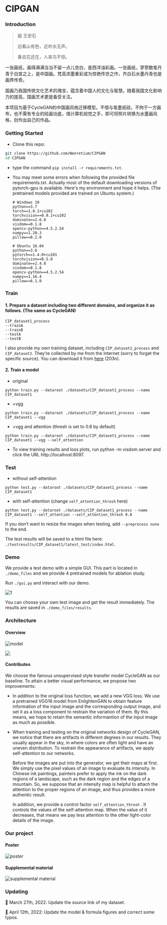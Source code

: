 # CIPGAN

### Introduction

> 画 王安石
>
> 远看山有色，近听水无声。
>
> 春去花还在，人来鸟不惊。

一张画纸，画得满满当当不留一点儿空白，是西洋油彩画。一张画纸，寥寥数笔丹青于白宣之上，是中国画。梵高浓墨重彩成为惊艳传世之作，齐白石水墨丹青也是画界传奇。

国画乃我国传统文化艺术的瑰宝，蕴含着中国人的文化与智慧。随着我国文化影响力的提高，国画艺术更是备受关注。

本项目为基于CycleGAN的中国画风格迁移模型。不借与笔墨纸砚，不拘于一方画布，也不需有专业的绘画功底，借计算机视觉之手，即可将照片转换为水墨画风格，创作出自己的作品。



### Getting Started
- Clone this repo:
```bash
git clone https://github.com/Wenretium/CIPGAN
cd CIPGAN
```

- type the command `pip install -r requirements.txt`.

- You may meet some errors when following the provided file requirements.txt. Actually most of the default downloading versions of pytorch-gpu is available. Here's my environment and hope it helps.  (The pretrained models provided are trained on Ubuntu system.)

  ```
  # Windows 10
  python==3.7
  torch==1.8.1+cu102
  torchvision==0.9.1+cu102
  dominate==2.6.0
  visdom==0.1.8
  opencv-python==4.5.2.54
  numpy==1.20.3
  pillow==8.2.0
  
  # Ubuntu 16.04
  python==3.6
  pytorch==1.4.0+cu101
  torchvision==0.5.0
  dominate==2.4.0
  visdom==0.1.8
  opencv-python==4.5.2.54
  numpy==1.16.4
  pillow==6.1.0
  ```

  

### Train
#### 1. Prepare a dataset including two different domains, and organize it as follows. (The same as CycleGAN)

```
CIP_dataset1_process
--trainA
--trainB
--testA
--testB
```
I also provide my own training dataset, including `CIP_dataset1_process` and `CIP_dataset2`. They’re collected by me from the Internet (sorry to forget the specific source). You can download it from [here](https://pan.baidu.com/s/1sWQwcun-lq0YEc-0WQRXAg) (203n).

#### 2. Train a model

+ original
```
python train.py --dataroot ./datasets/CIP_dataset1_process --name CIP_dataset1 
```
+ +vgg
```
python train.py --dataroot ./datasets/CIP_dataset1_process --name CIP_dataset1 --vgg
```
+ +vgg and attention (thresh is set to 0.8 by default)
```
python train.py --dataroot ./datasets/CIP_dataset1_process --name CIP_dataset1 --vgg --self_attention
```
+ To view training results and loss plots, run python -m visdom.server and click the URL http://localhost:8097.



### Test
+ without self-attention
```
python test.py --dataroot ./datasets/CIP_dataset1_process --name CIP_dataset1 
```
+ with self-attention (change `self_attention_thresh` here)
```
python test.py --dataroot ./datasets/CIP_dataset1_process --name CIP_dataset1 --self_attention --self_attention_thresh 0.8
```
If you don't want to resize the images when testing, add `--preprocess none` to the end.

The test results will be saved to a html file here: `./testresults/CIP_dataset1/latest_test/index.html`.



### Demo
We provide a test demo with a simple GUI. This part is located in  `./demo_files` and we provide 4 pretrained models for ablation study.

Run `./gui.py` and interact with our demo.

![1](README/demo.png)

You can choose your own test image and get the result immediately. The results are saved in  `./demo_files/results`.



### Architecture

#### Overview

![model](README/model.png)

<img src="README/model2.png">


#### Contributes

We choose the famous unsupervised style transfer model CycleGAN as our baseline. To attain  a better visual performance,  we propose two improvements:

+ In addition to the original loss function,  we add a new VGG loss. We use a pretrained VGG16 model from EnlightenGAN to obtain feature information of the input image and the corresponding output image, and set it as a loss component to restrain the variation of them. By this means, we hope to retain the semantic informantion of the input image as much as possible.

+ When training and testing on the original networks design of CycleGAN, we notice that there are artifacts in different degrees in our results. They usually appear in the sky, in where colors are often light and have an uneven distribution. To restrain the appearance of artifacts, we apply self-attention to our networks.  

  Before the images are put into the generator, we get their maps at first. We simply use the pixel values of an image to evaluate its intensity. In Chinese ink paintings, painters prefer to apply the ink on the dark regions of a landscape, such as the dark region and the edges of a mountain. So, we suppose that an intensity map is helpful to attach the attention to the proper regions of an image, and thus provides a more authentic result.

  In addition, we provide a control factor `self_attention_thresh` . It controls the values of the self-attention map. When the value of it decreases, that means we pay less attention to the other light-color details of the image.  



### Our project

#### Poster

![poster](README/poster.png)

#### Supplemental material

![supplemental material](README/supplemental_material.png)



### Updating

📌 March 27th, 2022: Update the source link of my dataset.

📌 April 12th, 2022: Update the model & formula figures and correct some typos.
